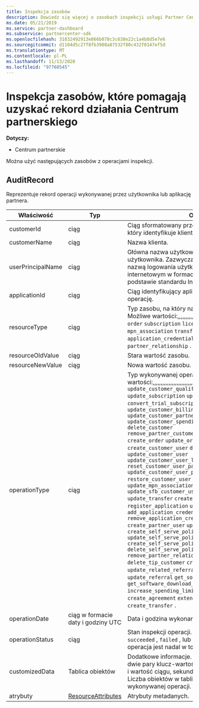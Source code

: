 ```yaml
---
title: Inspekcja zasobów
description: Dowiedz się więcej o zasobach inspekcji usługi Partner Center, takich jak AuditRecord, których możesz użyć do pobrania rekordu działania Centrum partnerskiego.
ms.date: 05/21/2019
ms.service: partner-dashboard
ms.subservice: partnercenter-sdk
ms.openlocfilehash: 31832492913e866b078c3c638e22c1a4b8d5e7e6
ms.sourcegitcommit: d1104d5c27f8fb3908a87532f80c432f0147ef5d
ms.translationtype: MT
ms.contentlocale: pl-PL
ms.lasthandoff: 11/13/2020
ms.locfileid: "97768545"
---
```

# <a name="auditing-resources-that-help-you-get-a-record-of-partner-center-activity"></a>Inspekcja zasobów, które pomagają uzyskać rekord działania Centrum partnerskiego

**Dotyczy:**

- Centrum partnerskie

Można użyć następujących zasobów z operacjami inspekcji.

## <a name="auditrecord"></a>AuditRecord

Reprezentuje rekord operacji wykonywanej przez użytkownika lub aplikację partnera.

| Właściwość | Typ | Opis |
| --- | --- | ---|
| customerId | ciąg | Ciąg sformatowany przez identyfikator GUID, który identyfikuje klienta. |
| customerName | ciąg | Nazwa klienta. |
| userPrincipalName | ciąg | Główna nazwa użytkownika lub identyfikator użytkownika. Zazwyczaj ta właściwość jest nazwą logowania użytkownika w stylu internetowym w formacie adresu e-mail, na podstawie standardu Internet RFC 822. |
| applicationId | ciąg | Ciąg identyfikujący aplikację, która wykonała operację. |
| resourceType | ciąg | Typ zasobu, na który należy wykonać operację. Możliwe wartości:,,,,,,,,,, `customer` `customer_user` `order` `subscription` `license` `third_party_add_on` `mpn_association` `transfer` `application` `application_credential` `partner_user` , `partner_relationship` . |
| resourceOldValue | ciąg | Stara wartość zasobu. |
| resourceNewValue | ciąg | Nowa wartość zasobu. |
| operationType | ciąg | Typ wykonywanej operacji. Możliwe wartości:,,,,,,,,,,,,,,,,,,,,,,,,,,,,,,,,,,,,,,,,,,,,,,,,,,,,,,,,,,,,,,,,,,,,, `update_customer_qualification` `update_subscription` `upgrade_subscription` `convert_trial_subscription` `add_customer` `update_customer_billing_profile` `update_customer_partner_contract_company_name` `update_customer_spending_budget` `delete_customer` `remove_partner_customer_relationship` `create_order` `update_order` `create_customer_user` `delete_customer_user` `update_customer_user` `update_customer_user_licenses` `reset_customer_user_password` `update_customer_user_principal_name` `restore_customer_user` `create_mpn_association` `update_mpn_association` `update_sfb_customer_user_licenses` `update_transfer` `create_partner_relationship` `register_application` `unregister_application` `add_application_credential` `remove_application_credential` `create_partner_user` `update_partner_user` `create_self_serve_policy` `update_self_serve_policy` `create_self_serve_policy` `delete_self_serve_policy` `remove_partner_relationship` `delete_tip_customer` `create_related_referral` `update_related_referral` `create_referral` `update_referral` `get_software_key` `get_software_download_link` `increase_spending_limit` `ready_invoice` `create_agreement` `extend_relationship` `create_transfer` . |
| operationDate | ciąg w formacie daty i godziny UTC | Data i godzina wykonania operacji. |
| operationStatus | ciąg | Stan inspekcji operacji. Możliwe wartości: `succeeded` , `failed` , lub `progress` , co oznacza, że operacja jest nadal w toku. |
| customizedData  | Tablica obiektów | Dodatkowe informacje. Każdy obiekt zawiera dwie pary klucz-wartość JSON: pierwszy to `key` i wartość ciągu, sekunda `value` i wartość ciągu. Liczba obiektów w tablicy zależy od typu wykonywanej operacji. |
| atrybuty | [ResourceAttributes](utility-resources.md#resourceattributes) | Atrybuty metadanych. |
